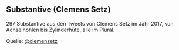 ## Substantive (Clemens Setz)

297 Substantive aus den Tweets von Clemens Setz im Jahr 2017, von Achselhöhlen bis Zylinderhüte, alle im Plural.

Quelle: [@clemensetz](https://twitter.com/clemensetz/)